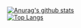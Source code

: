 [![Anurag's github stats](https://github-readme-stats.vercel.app/api?username=USERNAME&theme=gruvbox)](https://github.com/LING-JUN-HAO/github-readme-stats)  
[![Top Langs](https://github-readme-stats.vercel.app/api/top-langs/?username=USERNAME&layout=compact&theme=gruvbox)](https://github.com/LING-JUN-HAO/github-readme-stats)
